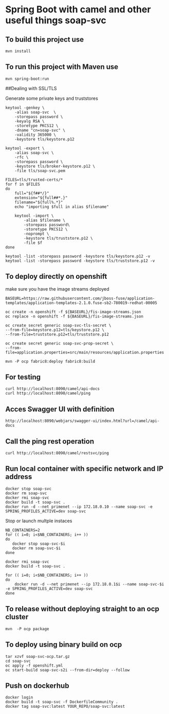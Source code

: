 # Spring Boot with camel and other useful things soap-svc 


## To build this project use

```
mvn install
```

## To run this project with Maven use

```
mvn spring-boot:run
```

##Dealing with SSL/TLS

Generate some private keys and truststores

```
keytool -genkey \
    -alias soap-svc  \
    -storepass password \
    -keyalg RSA \
    -storetype PKCS12 \
    -dname "cn=soap-svc" \
    -validity 365000 \
    -keystore tls/keystore.p12

keytool -export \
    -alias soap-svc \
    -rfc \
    -storepass password \
    -keystore tls/broker-keystore.p12 \
    -file tls/soap-svc.pem

FILES=tls/trusted-certs/*
for f in $FILES
do
    full="${f##*/}"
    extension="${full##*.}"
    filename="${full%.*}"
    echo "importing $full in alias $filename"

    keytool -import \
        -alias $filename \
        -storepass password\
        -storetype PKCS12 \
        -noprompt \
        -keystore tls/truststore.p12 \
        -file $f
done

keytool -list -storepass password -keystore tls/keystore.p12 -v
keytool -list -storepass password -keystore tls/truststore.p12 -v
```


## To deploy directly on openshift

make sure you have the image streams deployed

```
BASEURL=https://raw.githubusercontent.com/jboss-fuse/application-templates/application-templates-2.1.0.fuse-sb2-780019-redhat-00005

oc create -n openshift -f ${BASEURL}/fis-image-streams.json
oc replace -n openshift -f ${BASEURL}/fis-image-streams.json
```

```
oc create secret generic soap-svc-tls-secret \
--from-file=keystore.p12=tls/keystore.p12 \
--from-file=truststore.p12=tls/truststore.p12

oc create secret generic soap-svc-prop-secret \
--from-file=application.properties=src/main/resources/application.properties

mvn -P ocp fabric8:deploy fabric8:build
```

## For testing

```
curl http://localhost:8090/camel/api-docs
curl http://localhost:8090/camel/ping
```


## Acces Swagger UI with definition

```
http://localhost:8090/webjars/swagger-ui/index.html?url=/camel/api-docs
```

## Call the ping rest operation
```
curl http://localhost:8090/camel/restsvc/ping
```

## Run local container with specific network and IP address


```
docker stop soap-svc
docker rm soap-svc
docker rmi soap-svc
docker build -t soap-svc .
docker run -d --net primenet --ip 172.18.0.10 --name soap-svc -e SPRING_PROFILES_ACTIVE=dev soap-svc
```

Stop or launch multple instaces

```
NB_CONTAINERS=2
for (( i=0; i<$NB_CONTAINERS; i++ ))
do
   docker stop soap-svc-$i
   docker rm soap-svc-$i
done

docker rmi soap-svc
docker build -t soap-svc .

for (( i=0; i<$NB_CONTAINERS; i++ ))
do
    docker run -d --net primenet --ip 172.18.0.1$i --name soap-svc-$i -e SPRING_PROFILES_ACTIVE=dev soap-svc
done
```

## To release without deploying straight to an ocp cluster

```
mvn  -P ocp package
```

## To deploy using binary build on ocp

```
tar xzvf soap-svc-ocp.tar.gz
cd soap-svc
oc apply -f openshift.yml
oc start-build soap-svc-s2i --from-dir=deploy --follow
```

## Push on dockerhub

```
docker login
docker build -t soap-svc -f DockerfileCommunity .
docker tag soap-svc:latest YOUR_REPO/soap-svc:latest
```